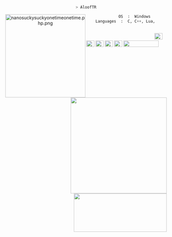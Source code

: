 <center>

<p align="middle">

```bash

> AloofTR

```
<img src="https://imgur.com/xva0kra.png" align="left" src="https://i.pinimg.com/originals/96/a0/fc/96a0fce84427fedab035cc02f68332a3.jpg" alt="nanosuckysuckyonetimeonetime.php.png" width="250" height="260">

```py
       OS  :  Windows
Languages  :  C, C++, Lua, 
  
```


<p align="left">
  &nbsp; &nbsp; &nbsp; &nbsp; &nbsp;&nbsp; &nbsp; &nbsp; &nbsp; &nbsp;&nbsp; &nbsp; &nbsp; &nbsp; &nbsp; &nbsp; &nbsp; &nbsp; &nbsp; &nbsp; &nbsp;&nbsp; &nbsp; &nbsp; &nbsp; &nbsp;&nbsp; &nbsp; &nbsp;
  <img alt="#474342" src="https://via.placeholder.com/15/FFFF00/000000?text=+" width="25" height="20" />
  <img alt="#fbedf6" src="https://via.placeholder.com/15/000000/000000?text=+" width="25" height="20" />
  <img alt="#c9594d" src="https://via.placeholder.com/15/ADD8E6/000000?text=+" width="25" height="20" />
  <img alt="#f8b9b2" src="https://via.placeholder.com/15/FFFFFF/000000?text=+" width="25" height="20" />
  <img alt="#f8b9b2" src="https://via.placeholder.com/15/800080/000000?text=+" width="25" height="20" />
	<img src="https://komarev.com/ghpvc/?username=psauxx&style=flat-square" width="110" height="20" ><br><br>
	<img align="right" width="300" src="https://github-readme-stats.vercel.app/api?username=alooftr&show_icons=true&theme=radical" />
	<img width="290" height="120" align="right" src="https://github-readme-stats-eight-theta.vercel.app/api/top-langs/?username=alooftr&theme=radical&layout=compact&exclude_lang=java+r" /> 
</p>

	


<p align="middle">
	


</p>
